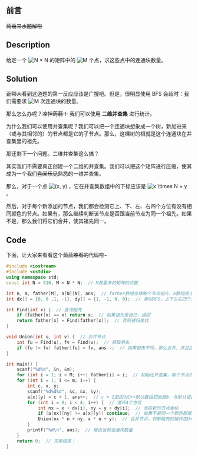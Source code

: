 ## 前言

~~蒟蒻来水题解啦~~

## Description

给定一个 <img src="https://www.zhihu.com/equation?tex=N * N" alt="N * N" class="ee_img tr_noresize" eeimg="1"> 的矩阵中的 <img src="https://www.zhihu.com/equation?tex=M" alt="M" class="ee_img tr_noresize" eeimg="1"> 个点，求这些点中的连通块数量。

## Solution

~~正常人~~看到这道题的第一反应应该是广搜吧。但是，很明显使用 BFS 会超时：我们需要求 <img src="https://www.zhihu.com/equation?tex=M" alt="M" class="ee_img tr_noresize" eeimg="1"> 次连通块的数量。

那么怎么办呢？~~凉拌蒟蒻！~~ 我们可以使用 **二维并查集** 进行统计。

为什么我们可以使用并查集呢？我们可以把一个连通块想象成一个树，新加进来（或与其相邻的）的节点都是它的子节点。那么，这棵树的根就是这个连通块在并查集里的祖先。

那还剩下一个问题。二维并查集这么搞？

其实我们不需要真正创建一个二维的并查集。我们可以把这个矩阵进行压缩，使其成为一个我们~~喜闻乐见~~熟悉的一维并查集。

那么，对于一个点 <img src="https://www.zhihu.com/equation?tex=(x, y)" alt="(x, y)" class="ee_img tr_noresize" eeimg="1"> ，它在并查集数组中的下标应该是 <img src="https://www.zhihu.com/equation?tex=x \times N + y" alt="x \times N + y" class="ee_img tr_noresize" eeimg="1"> 。

然后，对于每个新添加的节点，我们都会检测它上、下、左、右四个方位有没有相同颜色的节点。如果有，那么继续判断该节点是否跟当前节点为同一个祖先。如果不是，那么我们将它们合并，使其祖先同一。

## Code

下面，让大家来看看这个蒟蒻~~难看的~~代码啦~

```cpp
#include <iostream>
#include <cstdio>
using namespace std;
const int N = 510, M = N * N;  // M是最多的矩阵的点数

int n, m, father[M], a[N][N], ans;  // father数组存储每个节点祖先，a数组用于存储每个节点的颜色，ans变量为当前连通块的数量
int dx[] = {0, 0 ,1, -1}, dy[] = {1, -1, 0, 0};  // 类似BFS，上下左右四个点的偏移量

int Find(int x) {  // 查询祖先
    if (father[x] == x) return x;  // 如果祖先是自己，返回
    return father[x] = Find(father[x]);  // 否则递归查找
}

void Union(int u, int v) {  // 合并节点
    int fu = Find(u), fv = Find(v);  // 获取祖先
    if (fu != fv) father[fu] = fv, ans--;  // 如果祖先不同，那么合并，并且连通块数量 - 1
}

int main() {
    scanf("%d%d", &n, &m);
    for (int i = 1; i < M; i++) father[i] = i;  // 初始化并查集，每个节点的祖先都是自己（即默认有M个连通块）
    for (int i = 1; i <= m; i++) {
        int c, x, y;
        scanf("%d%d%d", &c, &x, &y);
        a[x][y] = c + 1, ans++;  // c + 1是因为C++默认数组初始是0，与默认值区分开
        for (int i = 0; i < 4; i++) {  // 循环4个方位
            int nx = x + dx[i], ny = y + dy[i];  // 当前新的节点坐标
            if (a[nx][ny] != a[x][y]) continue;  // 如果不是同一个颜色那就没必要合并了
            Union(nx * n + ny, x * n + y);  // 合并节点，判断祖先的操作在Union函数里
        }
        printf("%d\n", ans);  // 输出当前连通块数量
    }
    return 0;  // 完美结束！
}
```